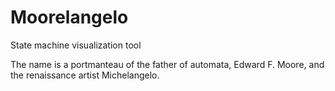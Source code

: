 # Moorelangelo
State machine visualization tool

The name is a portmanteau of the father of automata, Edward F. Moore, and the renaissance artist Michelangelo.
